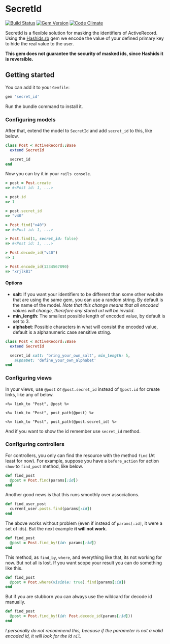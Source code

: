 # SecretId

[![Build Status](https://travis-ci.org/limcross/secret_id.svg?branch=master)](https://travis-ci.org/limcross/secret_id)
[![Gem Version](https://badge.fury.io/rb/secret_id.svg)](https://badge.fury.io/rb/secret_id)
[![Code Climate](https://codeclimate.com/github/limcross/secret_id/badges/gpa.svg)](https://codeclimate.com/github/limcross/secret_id)

SecretId is a flexible solution for masking the identifiers of ActiveRecord. Using the [Hashids.rb](https://github.com/peterhellberg/hashids.rb) gem we encode the value of your defined primary key to hide the real value to the user.

__This gem does not guarantee the security of masked ids, since Hashids it is reversible.__

## Getting started

You can add it to your `Gemfile`:

```ruby
gem 'secret_id'
```

Run the bundle command to install it.

### Configuring models
After that, extend the model to `SecretId` and add `secret_id` to this, like below.

```ruby
class Post < ActiveRecord::Base
  extend SecretId

  secret_id
end
```

Now you can try it in your `rails console`.

```ruby
> post = Post.create
=> #<Post id: 1, ...>

> post.id
=> 1

> post.secret_id
=> "v40"

> Post.find("v40")
=> #<Post id: 1, ...>

> Post.find(1, secret_id: false)
=> #<Post id: 1, ...>

> Post.decode_id("v40")
=> 1

> Post.encode_id(1234567890)
=> "xrjlkB1"
```

#### Options

  * __salt__: If you want your identifiers to be different than some other website that are using the same gem, you can use a random string. By default is the name of the model. _Note that this change means that all encoded values will change, therefore any stored url will be invalid_.
  * __min_length__: The smallest possible length of encoded value, by default is set to 3.
  * __alphabet__: Possible characters in what will consist the encoded value, default is a alphanumeric case sensitive string.

```ruby
class Post < ActiveRecord::Base
  extend SecretId

  secret_id salt: 'bring_your_own_salt', min_length: 5,
    alphabet: 'define_your_own_alphabet'
end
```

### Configuring views
In your views, use `@post` or `@post.secret_id` instead of `@post.id` for create links, like any of below.

```erb
<%= link_to "Post", @post %>

<%= link_to "Post", post_path(@post) %>

<%= link_to "Post", post_path(@post.secret_id) %>
```

And if you want to show the id remember use `secret_id` method.

### Configuring controllers
For controllers, you only can find the resource with the method `find` (At least for now). For example, suppose you have a `before_action` for action `show` to `find_post` method, like below.

```ruby
def find_post
  @post = Post.find(params[:id])
end
```

Another good news is that this runs smoothly over associations.

```ruby
def find_user_post
  current_user.posts.find(params[:id])
end
```

The above works without problem (even if instead of `params[:id]`, it were a set of ids). But the next example __it will not work__.

```ruby
def find_post
  @post = Post.find_by!(id: params[:id])
end
```

This method, as `find_by`, `where`, and everything like that, its not working for now. But not all is lost. If you want scope your result you can do something like this.

```ruby
def find_post
  @post = Post.where(visible: true).find(params[:id])
end
```

But if you are stubborn you can always use the wildcard for decode id manually.

```ruby
def find_post
  @post = Post.find_by!(id: Post.decode_id(params[:id]))
end
```
_I personally do not recommend this, because if the parameter is not a valid encoded id, it will look for the id `nil`._
